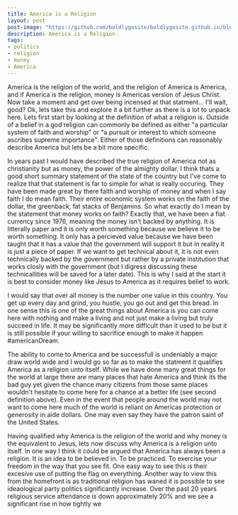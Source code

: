 ```yaml
---
title: America is a Religion
layout: post
post-image: "https://github.com/boldlygosite/boldlygosite.github.io/blob/659f28a3a527c63f7f9076d1abfef79f127c9c60/assets/images/eagle-cross.png"
description: America is a Religion.
tags:
- politics
- religion
- money
- America
---
```


America is the religion of the world, and the religion of America is America, and if America is the religion, money is Americas version of Jesus Christ. Now take a moment and get over being incensed at that statment... I'll wait, good? Ok, lets take this and explore it a bit further as there is a lot to unpack here. Lets first start by looking at the definition of what a religion is. Outside of a belief in a god religion can commonly be defined as either "a particular system of faith and worship" or "a pursuit or interest to which someone ascribes supreme importance". Either of those definitions can reasonably describe America but lets be a bit more specific.

In years past I would have described the true religion of America not as christianity but as money, the power of the almighty dollar. I think thats a good short summary statement of the state of the country but I've come to realize that that statement is far to simple for what is really occuring. They have been made great by there faith and worship of money and when I say faith I do mean faith. Their entire economic system works on the faith of the dollar, the greenback, fat stacks of Benjamins. So what exactly do I mean by the statement that money works on faith? Exactly that, we have been a fiat currency since 1976, meaning the money isn't backed by anything. It is litterally paper and it is only worth something because we believe it to be worth something. It only has a percieved value because we have been taught that it has a value that the government will support it but in reality it is just a piece of paper. If we want to get technical about it, it is not even technically backed by the government but rather by a private institution that works closly with the government (but I digress discussing these technicallities will be saved for a later date). This is why I said at the start it is best to consider money like Jesus to America as it requires belief to work.

I would say that over all money is the number one value in this country. You get up every day and grind, you hustle, you go out and get this bread. In one sense this is one of the great things about America is you can come here with nothing and make a living and not just make a living but truly succeed in life. It may be significantly more difficult than it used to be but it is still possible if your willing to sacrifice enough to make it happen #americanDream. 

The ability to come to America and be successfull is undeniably a major draw world wide and I would go so far as to make the statment it qualifies America as a religion unto itself. While we have done many great things for the world at large there are many places that hate America and think its the bad guy yet given the chance many citizens from those same places wouldn't hesitate to come here for a chance at a better life (see second definition above). Even in the event that people around the world may not want to come here much of the world is reliant on Americas protection or generosity in aide dollars. One may even say they have the patron saint of the United States.

Having qualified why America is the religion of the world and why money is the equivalent to Jesus, lets now discuss why America is a religion unto itself. In one way I think it could be argued that America has always been a religion. It is an idea to be believed in. To be practiced. To exercise your freedom in the way that you see fit. One easy way to see this is their excesive use of putting the flag on everything. Another way to view this from the homefront is as traditional religion has waned it is possible to see ideaological party politics significantly increase. Over the past 20 years religious service attendance is down approximately 20% and we see a significant rise in how tightly we  